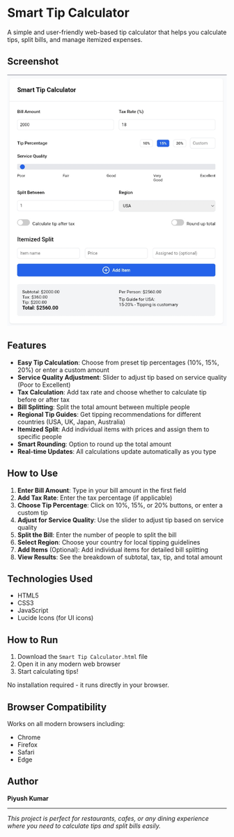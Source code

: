 # Smart Tip Calculator

A simple and user-friendly web-based tip calculator that helps you calculate tips, split bills, and manage itemized expenses.

## Screenshot

![Smart Tip Calculator Screenshot](https://github.com/piyush-kumar499/All-type-Calculator-Projects/blob/1b291c45c19d481d14222980919b2c3f1ed90050/Smart%20Tip%20Calculator/screenshot.jpg)

## Features

- **Easy Tip Calculation**: Choose from preset tip percentages (10%, 15%, 20%) or enter a custom amount
- **Service Quality Adjustment**: Slider to adjust tip based on service quality (Poor to Excellent)
- **Tax Calculation**: Add tax rate and choose whether to calculate tip before or after tax
- **Bill Splitting**: Split the total amount between multiple people
- **Regional Tip Guides**: Get tipping recommendations for different countries (USA, UK, Japan, Australia)
- **Itemized Split**: Add individual items with prices and assign them to specific people
- **Smart Rounding**: Option to round up the total amount
- **Real-time Updates**: All calculations update automatically as you type

## How to Use

1. **Enter Bill Amount**: Type in your bill amount in the first field
2. **Add Tax Rate**: Enter the tax percentage (if applicable)
3. **Choose Tip Percentage**: Click on 10%, 15%, or 20% buttons, or enter a custom tip
4. **Adjust for Service Quality**: Use the slider to adjust tip based on service quality
5. **Split the Bill**: Enter the number of people to split the bill
6. **Select Region**: Choose your country for local tipping guidelines
7. **Add Items** (Optional): Add individual items for detailed bill splitting
8. **View Results**: See the breakdown of subtotal, tax, tip, and total amount

## Technologies Used

- HTML5
- CSS3
- JavaScript
- Lucide Icons (for UI icons)

## How to Run

1. Download the `Smart Tip Calculator.html` file
2. Open it in any modern web browser
3. Start calculating tips!

No installation required - it runs directly in your browser.

## Browser Compatibility

Works on all modern browsers including:
- Chrome
- Firefox
- Safari
- Edge

## Author

**Piyush Kumar**

---

*This project is perfect for restaurants, cafes, or any dining experience where you need to calculate tips and split bills easily.*